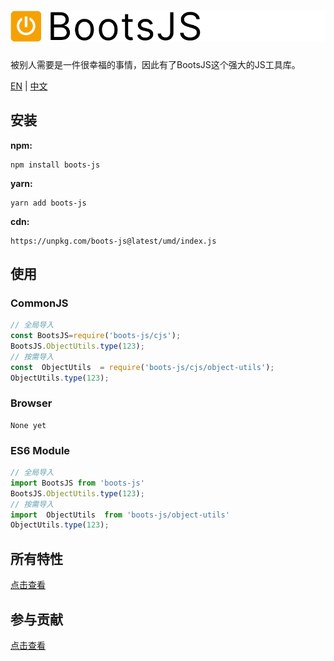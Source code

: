 # ![logo](https://github.com/JunLiangWangX/BootsJS/blob/main/resource/logo.png?raw=true)

被别人需要是一件很幸福的事情，因此有了BootsJS这个强大的JS工具库。

[EN](https://github.com/JunLiangWangX/BootsJS/blob/main/README.md) | [中文](https://github.com/JunLiangWangX/BootsJS/blob/main/README(zh).md)

## 安装

**npm:**

```
npm install boots-js
```

**yarn:**

```
yarn add boots-js
```

**cdn:**

```
https://unpkg.com/boots-js@latest/umd/index.js
```

## 使用

### CommonJS

```javascript
// 全局导入
const BootsJS=require('boots-js/cjs');
BootsJS.ObjectUtils.type(123);
// 按需导入
const  ObjectUtils  = require('boots-js/cjs/object-utils');
ObjectUtils.type(123);
```

### Browser

```
None yet
```

### ES6 Module

```js
// 全局导入
import BootsJS from 'boots-js'
BootsJS.ObjectUtils.type(123);
// 按需导入
import  ObjectUtils  from 'boots-js/object-utils' 
ObjectUtils.type(123);
```

## 所有特性
[点击查看](https://junliangwangx.github.io/BootsJS/)

## 参与贡献
[点击查看](https://github.com/JunLiangWangX/BootsJS/blob/main/CONTRIBUTING(zh).md)
